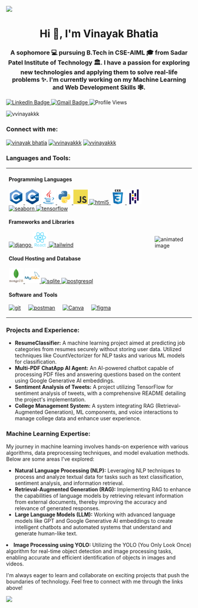 ![](https://capsule-render.vercel.app/api?type=waving&color=gradient&customColorList=24&height=100&section=header)
<h1 align="center">Hi 👋, I'm Vinayak Bhatia</h1>
<h3 align="center">A sophomore 💻 pursuing B.Tech in CSE-AIML 🎓 from Sadar Patel Institute of Technology 🏛. I have a passion for exploring new technologies and applying them to solve real-life problems ✨. I'm currently working on my Machine Learning and Web Development Skills 🕸️.</h3>
<div id="badges">
  <a href="https://www.linkedin.com/in/vinayak-bhatia-8365562">
    <img src="https://img.shields.io/badge/LinkedIn-0072b1?style=flat-square&logo=linkedin&logoColor=white&link=https://www.linkedin.com/in/vinayak-bhatia-8365562" alt="LinkedIn Badge"/>
  </a>
  <a href="mailto:ntpjc2vinayak@gmail.com">
    <img src="https://img.shields.io/badge/Gmail-c14438?style=flat-square&logo=gmail&logoColor=white&link=mailto:ntpjc2vinayak@gmail.com" alt="Gmail Badge"/>
  </a>
  <a>
    <img src="https://badges.pufler.dev/visits/vvinayakkk/vvinayakkk?style=flat-square" alt="Profile Views">
  </a>
</div>
<p align="left"> <img src="https://komarev.com/ghpvc/?username=vvinayakkk&label=Profile%20views&color=0e75b6&style=flat" alt="vvinayakkk" /> </p>

<h3 align="left">Connect with me:</h3>
<p align="left">
  <a href="https://linkedin.com/in/vinayak bhatia" target="blank"><img align="center" src="https://raw.githubusercontent.com/rahuldkjain/github-profile-readme-generator/master/src/images/icons/Social/linked-in-alt.svg" alt="vinayak bhatia" height="30" width="40" /></a>
  <a href="https://instagram.com/vvinayakkk" target="blank"><img align="center" src="https://raw.githubusercontent.com/rahuldkjain/github-profile-readme-generator/master/src/images/icons/Social/instagram.svg" alt="vvinayakkk" height="30" width="40" /></a>
  <a href="https://github.com/vvinayakkk" target="blank"><img align="center" src="https://upload.wikimedia.org/wikipedia/commons/thumb/c/c2/GitHub_Invertocat_Logo.svg/1200px-GitHub_Invertocat_Logo.svg.png" alt="vvinayakkk" height="30" width="40" /></a>
</p>

<h3 align="left">Languages and Tools:</h3>

<table>
  <tr>
    <td>
      <h4 align="left">Programming Languages</h4>
      <p align="left">
        <a href="https://www.cprogramming.com/" target="_blank" rel="noreferrer">
          <img src="https://raw.githubusercontent.com/devicons/devicon/master/icons/c/c-original.svg" alt="c" width="40" height="40"/>
        </a>
        <a href="https://www.w3schools.com/cpp/" target="_blank" rel="noreferrer">
          <img src="https://raw.githubusercontent.com/devicons/devicon/master/icons/cplusplus/cplusplus-original.svg" alt="cplusplus" width="40" height="40"/>
        </a>
        <a href="https://www.java.com" target="_blank" rel="noreferrer">
          <img src="https://raw.githubusercontent.com/devicons/devicon/master/icons/java/java-original.svg" alt="java" width="40" height="40"/>
        </a>
        <a href="https://www.python.org" target="_blank" rel="noreferrer">
          <img src="https://raw.githubusercontent.com/devicons/devicon/master/icons/python/python-original.svg" alt="python" width="40" height="40"/>
        </a>
        <a href="https://developer.mozilla.org/en-US/docs/Web/JavaScript" target="_blank" rel="noreferrer">
          <img src="https://raw.githubusercontent.com/devicons/devicon/master/icons/javascript/javascript-original.svg" alt="javascript" width="40" height="40"/>
        </a>
        <a href="https://www.w3.org/html/" target="_blank" rel="noreferrer">
          <img src="https://
raw.githubusercontent.com/devicons/devicon/master/icons/html5/html5-original-wordmark.svg" alt="html5" width="40" height="40"/>
        </a>
        <a href="https://www.w3schools.com/css/" target="_blank" rel="noreferrer">
          <img src="https://raw.githubusercontent.com/devicons/devicon/master/icons/css3/css3-original-wordmark.svg" alt="css3" width="40" height="40"/>
        </a>
        <a href="https://pandas.pydata.org/" target="_blank" rel="noreferrer">
          <img src="https://raw.githubusercontent.com/devicons/devicon/2ae2a900d2f041da66e950e4d48052658d850630/icons/pandas/pandas-original.svg" alt="pandas" width="40" height="40"/>
        </a>
        <a href="https://seaborn.pydata.org/" target="_blank" rel="noreferrer">
          <img src="https://seaborn.pydata.org/_images/logo-mark-lightbg.svg" alt="seaborn" width="40" height="40"/>
        </a>
        <a href="https://www.tensorflow.org/" target="_blank" rel="noreferrer">
          <img src="https://static-00.iconduck.com/assets.00/tensorflow-icon-955x1024-hd4xzbqj.png" alt="tensorflow" width="40" height="40"/>
        </a>
      </p>
      <h4 align="left">Frameworks and Libraries</h4>
      <p align="left">
        <a href="https://www.djangoproject.com/" target="_blank" rel="noreferrer">
          <img src="https://cdn.worldvectorlogo.com/logos/django.svg" alt="django" width="40" height="40"/>
        </a>
        <a href="https://reactjs.org/" target="_blank" rel="noreferrer">
          <img src="https://raw.githubusercontent.com/devicons/devicon/master/icons/react/react-original-wordmark.svg" alt="react" width="40" height="40"/>
        </a>
        <a href="https://tailwindcss.com/" target="_blank" rel="noreferrer">
          <img src="https://www.vectorlogo.zone/logos/tailwindcss/tailwindcss-icon.svg" alt="tailwind" width="40" height="40"/>
        </a>
      </p>
      <h4 align="left">Cloud Hosting and Database</h4>
      <p align="left">
        <a href="https://www.mongodb.com/" target="_blank" rel="noreferrer">
          <img src="https://raw.githubusercontent.com/devicons/devicon/master/icons/mongodb/mongodb-original-wordmark.svg" alt="mongodb" width="40" height="40"/>
         </a>
         <a href="https://www.mysql.com/" target="_blank" rel="noreferrer">
          <img src="https://raw.githubusercontent.com/devicons/devicon/master/icons/mysql/mysql-original-wordmark.svg" alt="mysql" width="40" height="40"/>
         </a>
         <a href="https://www.sqlite.org/" target="_blank" rel="noreferrer">
          <img src="https://www.vectorlogo.zone/logos/sqlite/sqlite-icon.svg" alt="sqlite" width="40" height="40"/>
        </a>
        <a href="https://www.postgresql.org/" target="_blank" rel="noreferrer">
          <img src="https://encrypted-tbn0.gstatic.com/images?q=tbn:ANd9GcRUmnFYeOmmAlNV9_ZTu5cYgS2L55Q1pt9QyA&s" alt="postgresql" width="40" height="40"/>
        </a>
      </p>
      <h4 align="left">Software and Tools</h4>
      <p align="left" style="display: flex; gap: 20px;">
        <a href="https://git-scm.com/" target="_blank" rel="noreferrer">
          <img src="https://www.vectorlogo.zone/logos/git-scm/git-scm-icon.svg" alt="git" width="40" height="40"/>
        </a>
        <a href="https://www.postman.com/" target="_blank" rel="noreferrer">
          <img src="https://www.vectorlogo.zone/logos/getpostman/getpostman-icon.svg" alt="postman" width="40" height="40"/>
        </a>
        <a href="https://www.canva.com/" target="_blank" rel="noreferrer">
          <img src="https://upload.wikimedia.org/wikipedia/commons/5/5e/Canva_logo..png" alt="Canva" width="40" height="40"/>
        </a>
        <a href="https://www.figma.com/" target="_blank" rel="noreferrer">
          <img src="https://www.vectorlogo.zone/logos/figma/figma-icon.svg" alt="figma" width="40" height="40"/>
        </a>
      </p>
    </td>
    <td>
      <img src="https://camo.githubusercontent.com/7de37139d0b4c1ce40865e799b446c0e963a3dd8fb68d239707237c40604fa3d/68747470733a2f2f63646e2e6472696262626c652e636f6d2f75736572732f3733303730332f73637265656e73686f74732f363538313234332f6176656e746f2e676966" alt="animated image" width="400" height="400"/>
    </td>
  </tr>
</table>

<h3 align="left">Projects and Experience:</h3>
<ul>
  <li><b>ResumeClassifier:</b> A machine learning project aimed at predicting job categories from resumes securely without storing user data. Utilized techniques like CountVectorizer for NLP tasks and various ML models for classification.</li>
  <li><b>Multi-PDF ChatApp AI Agent:</b> An AI-powered chatbot capable of processing PDF files and answering questions based on the content using Google Generative AI embeddings.</li>
  <li><b>Sentiment Analysis of Tweets:</b> A project utilizing TensorFlow for sentiment analysis of tweets, with a comprehensive README detailing the project's implementation.</li>
  <li><b>College Management System:</b> A system integrating RAG (Retrieval-Augmented Generation), ML components, and voice interactions to manage college data and enhance user experience.</li>
</ul>

<h3 align="left">Machine Learning Expertise:</h3>
<p>My journey in machine learning involves hands-on experience with various algorithms, data preprocessing techniques, and model evaluation methods. Below are some areas I've explored:</p>
<ul>
  <li><b>Natural Language Processing (NLP):</b> Leveraging NLP techniques to process and analyze textual data for tasks such as text classification, sentiment analysis, and information retrieval.</li>
  <li><b>Retrieval-Augmented Generation (RAG):</b> Implementing RAG to enhance the capabilities of language models by retrieving relevant information from external documents, thereby improving the accuracy and relevance of generated responses.</li>
  <li><b>Large Language Models (LLM):</b> Working with advanced language models like GPT and Google Generative AI embeddings to create intelligent chatbots and automated systems that understand and generate human-like text.</li>
</ul>
  <li><b>Image Processing using YOLO:</b> Utilizing the YOLO (You Only Look Once) algorithm for real-time object detection and image processing tasks, enabling accurate and efficient identification of objects in images and videos.</li>

<p>I'm always eager to learn and collaborate on exciting projects that push the boundaries of technology. Feel free to connect with me through the links above!</p>

![](https://capsule-render.vercel.app/api?type=waving&color=gradient&customColorList=24&height=100&section=footer)

